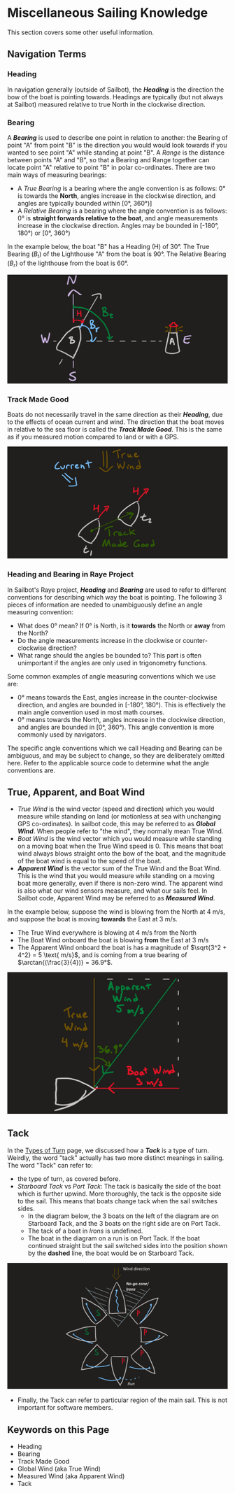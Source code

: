# Miscellaneous Sailing Knowledge

This section covers some other useful information.

## Navigation Terms

### Heading

In navigation generally (outside of Sailbot), the ***Heading*** is the direction the bow of the boat is pointing
towards. Headings are typically (but not always at Sailbot) measured relative to true North in the clockwise direction.

### Bearing

A ***Bearing*** is used to describe one point in relation to another: the Bearing of point "A" from point "B"
is the direction you would would look towards if you wanted to see point "A" while standing at point "B". A *Range*
is the distance between points "A" and "B", so that a Bearing and Range together can locate point "A" relative to point
"B" in polar co-ordinates. There are two main ways of measuring bearings:

- A *True Bearing* is a bearing where the angle convention is as follows: 0° is towards the **North**,
angles increase in the clockwise direction, and angles are typically bounded within [0°, 360°)]
- A *Relative Bearing* is a bearing where the angle convention is as follows: 0° is **straight forwards relative to the
boat**, and angle measurements increase in the clockwise direction. Angles may be bounded in [-180°, 180°) or [0°, 360°)

In the example below, the boat "B" has a Heading (H) of 30°. The True Bearing ($B_t$) of the Lighthouse "A"
from the boat is 90°. The Relative Bearing ($B_r$) of the lighthouse from the boat is 60°.

![image](../../assets/images/sailing/bearing_vs_heading.jpg)

### Track Made Good

Boats do not necessarily travel in the same direction as their ***Heading***, due to the effects of ocean current and
wind. The direction that the boat moves in relative to the sea floor is called the ***Track Made Good***. This is the
same as if you measured motion compared to land or with a GPS.

![image](../../assets/images/sailing/track_made_good.jpg)

### Heading and Bearing in Raye Project

In Sailbot's Raye project, ***Heading*** and ***Bearing*** are used to refer to different conventions for describing
which way the boat is pointing.
The following 3 pieces of information are needed to unambiguously define an angle measuring convention:

- What does 0° mean? If 0° is North, is it **towards** the North or **away** from the North?
- Do the angle measurements increase in the clockwise or counter-clockwise direction?
- What range should the angles be bounded to? This part is often unimportant if the angles are only used in
trigonometry functions.

Some common examples of angle measuring conventions which we use are:

- 0° means towards the East, angles increase in the counter-clockwise direction, and angles are bounded in
[-180°, 180°). This is effectively the main angle convention used in most math courses.
- 0° means towards the North, angles increase in the clockwise direction, and angles are bounded in [0°, 360°). This
angle convention is more commonly used by navigators.

The specific angle conventions which we call Heading and Bearing can be ambiguous, and may be subject to change,
so they are deliberately omitted here. Refer to the applicable source code to determine what the angle conventions are.

## True, Apparent, and Boat Wind

- *True Wind* is the wind vector (speed and direction) which you would measure while standing on land (or motionless at
sea with unchanging GPS co-ordinates). In sailbot code, this may be referred to as ***Global Wind***. When people
refer to "the wind", they normally mean True Wind.
- *Boat Wind* is the wind vector which you would measure while standing on a moving boat when the True Wind speed is 0.
This means that boat wind always blows straight onto the bow of the boat, and the magnitude of the boat wind is equal to
the speed of the boat.
- ***Apparent Wind*** is the vector sum of the True Wind and the Boat Wind. This is the wind that you would measure while
standing on a moving boat more generally, even if there is non-zero wind. The apparent wind is also what our wind
sensors measure, and what our sails feel. In Sailbot code, Apparent Wind may be referred to as ***Measured Wind***.

In the example below, suppose the wind is blowing from the North at 4 m/s, and suppose the boat is moving **towards**
the East at 3 m/s.

- The True Wind everywhere is blowing at 4 m/s from the North
- The Boat Wind onboard the boat is blowing **from** the East at 3 m/s
- The Apparent Wind onboard the boat is has a magnitude of $\sqrt{3^2 + 4^2} = 5 \text{ m/s}$,
and is coming from a true bearing of $\arctan{(\frac{3}{4})} = 36.9°$.

![image](../../assets/images/sailing/wind_types.jpg)

## Tack

In the [Types of Turn](./turning.md#tacking)
page, we discussed how a ***Tack*** is a type of turn. Weirdly, the word "tack" actually has two
more distinct meanings in sailing. The word "Tack" can refer to:

- the type of turn, as covered before.
- *Starboard Tack* vs *Port Tack*: The tack is basically the side of the boat which is further upwind. More thoroughly,
the tack is the opposite side to the sail. This means that boats change tack when the sail switches sides.
    - In the diagram below,
    the 3 boats on the left of the diagram are on Starboard Tack, and the 3 boats on the right side are on Port Tack.
    - The tack of a boat in *Irons* is undefined.
    - The boat in the diagram on a run is on Port Tack. If the boat continued straight but the sail switched sides into
    the position shown by the **dashed** line, the boat would be on Starboard Tack.

![image](../../assets/images/sailing/tack_other_meaning.jpg)

- Finally, the Tack can refer to particular region of the main sail. This is not important for software members.

## Keywords on this Page

- Heading
- Bearing
- Track Made Good
- Global Wind (aka True Wind)
- Measured Wind (aka Apparent Wind)
- Tack
